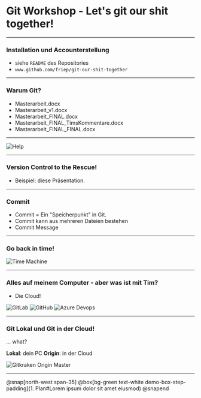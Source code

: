 # Git Workshop - Let's git our shit together!

--- 

### Installation und Accounterstellung
- siehe `README` des Repositories
- `www.github.com/friep/git-our-shit-together`


---

### Warum Git?

- Masterarbeit.docx
- Masterarbeit_v1.docx
- Masterarbeit_FINAL.docx
- Masterarbeit_FINAL_TimsKommentare.docx
- Masterarbeit_FINAL_FINAL.docx

---

![Help](https://media.giphy.com/media/phJ6eMRFYI6CQ/giphy.gif)

---

### Version Control to the Rescue!
- Beispiel: diese Präsentation. 

---

### Commit
- Commit = Ein "Speicherpunkt" in Git. 
- Commit kann aus mehreren Dateien bestehen
- Commit Message 

---

### Go back in time! 

![Time Machine](https://media.giphy.com/media/Vqvr9BGv1vhDi/giphy.gif)

---

### Alles auf meinem Computer - aber was ist mit Tim?

- Die Cloud! 

![GitLab](https://www.google.com/url?sa=i&rct=j&q=&esrc=s&source=images&cd=&cad=rja&uact=8&ved=2ahUKEwiA0bOc6d3eAhUOzYUKHWECBbwQjRx6BAgBEAU&url=https%3A%2F%2Ftwitter.com%2Fgitlab&psig=AOvVaw2SHZO6bluTowJuKL58llQg&ust=1542626377368814)
![GitHub](https://www.google.com/url?sa=i&rct=j&q=&esrc=s&source=images&cd=&cad=rja&uact=8&ved=2ahUKEwjM9JCu6d3eAhXNyIUKHdFZC7oQjRx6BAgBEAU&url=https%3A%2F%2Fgithub.com%2Fgithub&psig=AOvVaw2-5ZMEXW9PMp5XTU6psUTk&ust=1542626413165422)
![Azure Devops](https://www.google.com/url?sa=i&rct=j&q=&esrc=s&source=images&cd=&cad=rja&uact=8&ved=2ahUKEwiI-6W76d3eAhWH4YUKHb0wAE4QjRx6BAgBEAU&url=https%3A%2F%2Ftwitter.com%2Fazuredevops&psig=AOvVaw0e3Ol9J2iPa_604sZllnFw&ust=1542626441302029)

---

### Git Lokal und Git in der Cloud! 

... what? 

**Lokal**: dein PC
**Origin**: in der Cloud

![Gitkraken Origin Master](images/gikraken_origin_lokal.png)

---

@snap[north-west span-35] @box[bg-green text-white demo-box-step-padding](1. Plan#Lorem ipsum dolor sit amet eiusmod) @snapend

